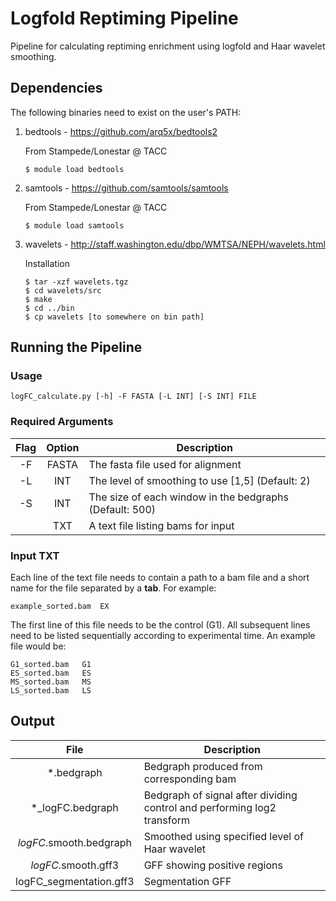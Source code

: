 # Logfold Reptiming Pipeline
Pipeline for calculating reptiming enrichment using logfold and Haar wavelet smoothing.
## Dependencies
The following binaries need to exist on the user's PATH:

1. bedtools - https://github.com/arq5x/bedtools2
   
   From Stampede/Lonestar @ TACC
   ```
   $ module load bedtools
   ```
2. samtools - https://github.com/samtools/samtools
   
   From Stampede/Lonestar @ TACC
   ```
   $ module load samtools
   ```
3. wavelets - http://staff.washington.edu/dbp/WMTSA/NEPH/wavelets.html
   
   Installation
   ```
   $ tar -xzf wavelets.tgz
   $ cd wavelets/src
   $ make
   $ cd ../bin
   $ cp wavelets [to somewhere on bin path]
   ```

## Running the Pipeline

### Usage
`logFC_calculate.py [-h] -F FASTA [-L INT] [-S INT] FILE`

### Required Arguments

| Flag | Option | Description |
|:----:|:------:|-------------|
|-F|FASTA|The fasta file used for alignment|
|-L|INT|The level of smoothing to use [1,5] (Default: 2)|
|-S|INT|The size of each window in the bedgraphs (Default: 500)|
|  |TXT| A text file listing bams for input|

### Input TXT
Each line of the text file needs to contain a path to a bam file and a short name for the file separated by a **tab**. For example:
```
example_sorted.bam	EX
```
The first line of this file needs to be the control (G1). All subsequent lines need to be listed sequentially according to experimental time. An example file would be:
```
G1_sorted.bam	G1
ES_sorted.bam	ES
MS_sorted.bam	MS
LS_sorted.bam	LS
```

## Output
| File | Description |
|:----:|-------------|
|*.bedgraph|Bedgraph produced from corresponding bam|
|*_logFC.bedgraph|Bedgraph of signal after dividing control and performing log2 transform|
|*_logFC_*.smooth.bedgraph|Smoothed using specified level of Haar wavelet|
|*_logFC_*.smooth.gff3|GFF showing positive regions|
|logFC_segmentation.gff3| Segmentation GFF|
